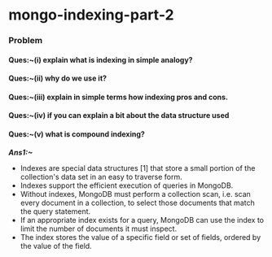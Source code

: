 # mongo-indexing-part-2
### Problem
#### Ques:~(i) explain what is indexing in simple analogy?
#### Ques:~(ii) why do we use it?
#### Ques:~(iii) explain in simple terms how indexing pros and cons.
#### Ques:~(iv) if you can explain a bit about the data structure used
#### Ques:~(v) what is compound indexing?
***Ans1:~***

- Indexes are special data structures [1] that store a small portion of the collection's data set in an easy to traverse form.
- Indexes support the efficient execution of queries in MongoDB.
-  Without indexes, MongoDB must perform a collection scan, i.e. scan every document in a collection, to select those documents that match the query statement. 
-  If an appropriate index exists for a query, MongoDB can use the index to limit the number of documents it must inspect.
-   The index stores the value of a specific field or set of fields, ordered by the value of the field.
